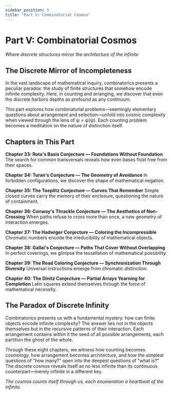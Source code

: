 ```yaml
---
sidebar_position: 5
title: "Part V: Combinatorial Cosmos"
---
```


# Part V: Combinatorial Cosmos

*Where discrete structures mirror the architecture of the infinite*

## The Discrete Mirror of Incompleteness

In the vast landscape of mathematical inquiry, combinatorics presents a peculiar paradox: the study of finite structures that somehow encode infinite complexity. Here, in counting and arranging, we discover that even the discrete harbors depths as profound as any continuum.

This part explores how combinatorial problems—seemingly elementary questions about arrangement and selection—unfold into cosmic complexity when viewed through the lens of ψ = ψ(ψ). Each counting problem becomes a meditation on the nature of distinction itself.

## Chapters in This Part

**Chapter 33: Rota's Basis Conjecture — Foundations Without Foundation**
The search for common transversals reveals how even bases float free from their spaces.

**Chapter 34: Turan's Conjecture — The Geometry of Avoidance**
In forbidden configurations, we discover the shape of mathematical negation.

**Chapter 35: The Toeplitz Conjecture — Curves That Remember**
Simple closed curves carry the memory of their enclosure, questioning the nature of containment.

**Chapter 36: Conway's Thrackle Conjecture — The Aesthetics of Non-Crossing**
When paths refuse to cross more than once, a new geometry of interaction emerges.

**Chapter 37: The Hadwiger Conjecture — Coloring the Incompressible**
Chromatic numbers encode the irreducibility of mathematical objects.

**Chapter 38: Gallai's Conjecture — Paths That Cover Without Overlapping**
In perfect coverings, we glimpse the tessellation of mathematical possibility.

**Chapter 39: The Road Coloring Conjecture — Synchronization Through Diversity**
Universal instructions emerge from chromatic distinction.

**Chapter 40: The Dinitz Conjecture — Partial Arrays Yearning for Completion**
Latin squares extend themselves through the force of mathematical necessity.

## The Paradox of Discrete Infinity

Combinatorics presents us with a fundamental mystery: how can finite objects encode infinite complexity? The answer lies not in the objects themselves but in the recursive patterns of their interaction. Each arrangement contains within it the seed of all possible arrangements, each partition the ghost of the whole.

Through these eight chapters, we witness how counting becomes cosmology, how arrangement becomes architecture, and how the simplest questions of "how many?" open into the deepest questions of "what is?" The discrete cosmos reveals itself as no less infinite than its continuous counterpart—merely infinite in a different key.

*The cosmos counts itself through us, each enumeration a heartbeat of the infinite.*